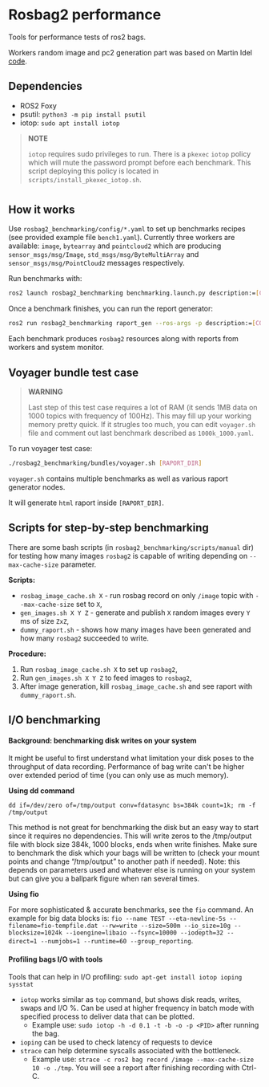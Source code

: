 # Rosbag2 performance

Tools for performance tests of ros2 bags.

Workers random image and pc2 generation part was based on Martin Idel [code](https://github.com/Martin-Idel/rosbag2/tree/performance_testing).

## Dependencies

*  ROS2 Foxy
*  psutil: `python3 -m pip install psutil`
*  iotop: `sudo apt install iotop`

> **NOTE** 
> 
> `iotop` requires sudo privileges to run. There is a `pkexec` `iotop` policy which will mute the password prompt before each benchmark. This script deploying this policy is located in `scripts/install_pkexec_iotop.sh`.

#

## How it works

Use `rosbag2_benchmarking/config/*.yaml` to set up benchmarks recipes (see provided example file `bench1.yaml`). Currently three workers are available: `image`, `bytearray` and `pointcloud2` which are producing `sensor_msgs/msg/Image`, `std_msgs/msg/ByteMultiArray` and `sensor_msgs/msg/PointCloud2` messages respectively.

Run benchmarks with:

```bash
ros2 launch rosbag2_benchmarking benchmarking.launch.py description:=[CONFIG_PATH] raport_dir:=[RAPORT_DIR]
```

Once a benchmark finishes, you can run the report generator:

```bash
ros2 run rosbag2_benchmarking raport_gen --ros-args -p description:=[CONFIG_PATH] -p raport_dir:=[RAPORT_DIR]
```

Each benchmark produces `rosbag2` resources along with reports from workers and system monitor.

## Voyager bundle test case

> **WARNING**
>
> Last step of this test case requires a lot of RAM (it sends 1MB data on 1000 topics with frequency of 100Hz). This may fill up your working memory pretty quick. If it strugles too much, you can edit `voyager.sh` file and comment out last benchmark described as `1000k_1000.yaml`.

To run voyager test case:

```bash
./rosbag2_benchmarking/bundles/voyager.sh [RAPORT_DIR]
```

`voyager.sh` contains multiple benchmarks as well as various raport generator nodes.

It will generate `html` raport inside `[RAPORT_DIR]`.

## Scripts for step-by-step benchmarking

There are some bash scripts (in `rosbag2_benchmarking/scripts/manual` dir) for testing how many images `rosbag2` is capable of writing depending on `--max-cache-size` parameter.

**Scripts:**

* `rosbag_image_cache.sh X` - run rosbag record on only `/image` topic with `--max-cache-size` set to `X`,
* `gen_images.sh X Y Z` - generate and publish `X` random images every `Y` ms of size `ZxZ`,
* `dummy_raport.sh` - shows how many images have been generated and how many `rosbag2` succeeded to write.

**Procedure:**

1. Run `rosbag_image_cache.sh X` to set up `rosbag2`,
2. Run `gen_images.sh X Y Z` to feed images to `rosbag2`,
3. After image generation, kill `rosbag_image_cache.sh` and see raport with `dummy_raport.sh`.

## I/O benchmarking

#### Background: benchmarking disk writes on your system 

It might be useful to first understand what limitation your disk poses to the throughput of data recording. Performance of bag write can't be higher over extended period of time (you can only use as much memory).

**Using dd command**

`dd if=/dev/zero of=/tmp/output conv=fdatasync bs=384k count=1k; rm -f /tmp/output`

This method is not great for benchmarking the disk but an easy way to start since it requires no dependencies. 
This will write zeros to the /tmp/output file with block size 384k, 1000 blocks, ends when write finishes. Make sure to benchmark the disk which your bags will be written to (check your mount points and change “/tmp/output” to another path if needed). 
Note: this depends on parameters used and whatever else is running on your system but can give you a ballpark figure when ran several times. 

**Using fio**

For more sophisticated & accurate benchmarks, see the `fio` command. An example for big data blocks is: `fio --name TEST --eta-newline-5s --filename=fio-tempfile.dat --rw=write --size=500m --io_size=10g --blocksize=1024k --ioengine=libaio --fsync=10000 --iodepth=32 --direct=1 --numjobs=1 --runtime=60 --group_reporting`.

#### Profiling bags I/O with tools 

Tools that can help in I/O profiling: `sudo apt-get install iotop ioping sysstat` 
* `iotop` works similar as `top` command, but shows disk reads, writes, swaps and I/O %. Can be used at higher frequency in batch mode with specified process to deliver data that can be plotted.
  *  Example use: `sudo iotop -h -d 0.1 -t -b -o -p <PID>` after running the bag.  
* `ioping` can be used to check latency of requests to device
* `strace` can help determine syscalls associated with the bottleneck.
  *  Example use: `strace -c ros2 bag record /image --max-cache-size 10 -o ./tmp`. You will see a report after finishing recording with Ctrl-C.





